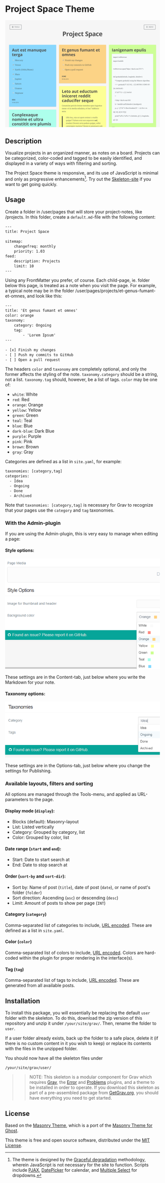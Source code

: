 # Project Space Theme

![Project Space](assets/readme.png)

## Description

Visualize projects in an organized manner, as notes on a board. Projects can be categorized, color-coded and tagged to be easily identified, and displayed in a variety of ways with filtering and sorting.

The Project Space theme is responsive, and its use of JavaScript is minimal and only as progressive enhancements[^JS]. Try out the [Skeleton-site](./) if you want to get going quickly.

[^JS]: The theme is designed by the [Graceful degradation](https://developer.mozilla.org/en-US/docs/Glossary/Graceful_degradation) methodology, wherein JavaScript is not necessary for the site to function. Scripts include [PJAX](https://github.com/MoOx/pjax), [DatePicker](https://github.com/fengyuanchen/datepicker) for calendar, and [Multiple Select](https://github.com/wenzhixin/multiple-select/) for dropdowns. 

## Usage

Create a folder in /user/pages that will store your project-notes, like /projects. In this folder, create a `default.md`-file with the following content:

```
---
title: Project Space

sitemap:
    changefreq: monthly
    priority: 1.03
feed:
    description: Projects
    limit: 10
---
```

Using any FrontMatter you prefer, of course. Each child-page, ie. folder below this page, is treated as a note when you visit the page. For example, a typical note may be in the folder /user/pages/projects/et-genus-fumant-et-omnes, and look like this:

```
---
title: 'Et genus fumant et omnes'
color: orange
taxonomy:
    category: Ongoing
    tag:
        - 'Lorem Ipsum'
---

- [x] Finish my changes
- [ ] Push my commits to GitHub
- [ ] Open a pull request
```

The headers `color` and `taxonomy` are completely optional, and only the former affects the styling of the note. `taxonomy.category` should be a string, not a list. `taxonomy.tag` should, however, be a list of tags. `color` may be one of:

- `white`: White
- `red`: Red
- `orange`: Orange
- `yellow`: Yellow
- `green`: Green
- `teal`: Teal
- `blue`: Blue
- `dark-blue`: Dark Blue
- `purple`: Purple
- `pink`: Pink
- `brown`: Brown
- `gray`: Gray

Categories are defined as a list in `site.yaml`, for example:

```
taxonomies: [category,tag]
categories:
  - Idea
  - Ongoing
  - Done
  - Archived
```

Note that `taxonomies: [category,tag]` is necessary for Grav to recognize that your pages use the `category` and `tag` taxonomies.

### With the Admin-plugin

If you are using the Admin-plugin, this is very easy to manage when editing a page:

#### Style options:

![Project Space](assets/style-options.png)

These settings are in the Content-tab, just below where you write the Markdown for your note.

#### Taxonomy options:

![Project Space](assets/taxonomy-options.png)

These settings are in the Options-tab, just below where you change the settings for Publishing.

### Available layouts, filters and sorting

All options are managed through the Tools-menu, and applied as URL-parameters to the page.

#### Display mode (`display`):
- Blocks (default): Masonry-layout
- List: Listed vertically
- Category: Grouped by category, list
- Color: Grouped by color, list

#### Date range (`start` and `end`):
- Start: Date to start search at
- End: Date to stop search at

#### Order (`sort-by` and `sort-dir`):
- Sort by: Name of post (`title`), date of post (`date`), or name of post's folder (`folder`)
- Sort direction: Ascending (`asc`) or descending (`desc`)
- Limit: Amount of posts to show per page (`INT`)

#### Category (`category`)
Comma-separated list of categories to include, [URL encoded](http://php.net/manual/en/function.urlencode.php#refsect1-function.urlencode-returnvalues). These are defined as a list in `site.yaml`.

#### Color (`color`)
Comma-separated list of colors to include, [URL encoded](http://php.net/manual/en/function.urlencode.php#refsect1-function.urlencode-returnvalues). Colors are hard-coded within the plugin for proper rendering in the interface(s).

#### Tag (`tag`)
Comma-separated list of tags to include, [URL encoded](http://php.net/manual/en/function.urlencode.php#refsect1-function.urlencode-returnvalues). These are generated from all available posts.

## Installation

To install this package, you will essentially be replacing the default `user` folder with the skeleton. To do this, download the zip version of this repository and unzip it under `/your/site/grav/`. Then, rename the folder to `user`. 

If a user folder already exists, back up the folder to a safe place, delete it (if there is no custom content in it you wish to keep) or replace its contents with the files in the unzipped folder.

You should now have all the skeleton files under

	/your/site/grav/user/

>> NOTE: This skeleton is a modular component for Grav which requires [Grav](http://github.com/getgrav/grav), the [Error](https://github.com/getgrav/grav-plugin-error) and [Problems](https://github.com/getgrav/grav-plugin-problems) plugins, and a theme to be installed in order to operate. If you download this skeleton as part of a pre-assembled package from [GetGrav.org](http://getgrav.org/downloads/skeletons#extras), you should have everything you need to get started.

## License

Based on the [Masonry Theme](https://github.com/koca/grav-theme-masonry), which is a port of the [Masonry Theme for Ghost](https://github.com/chris-brown/Masonry-Ghost-Theme).

This theme is free and open source software, distributed under the [MIT License](/LICENSE).